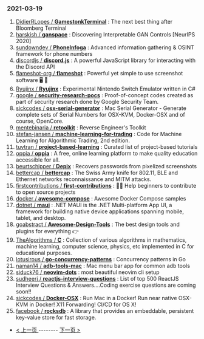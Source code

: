 ### 2021-03-19 
1. [
        DidierRLopes /
**GamestonkTerminal**](https://github.com/DidierRLopes/GamestonkTerminal) : The next best thing after Bloomberg Terminal
1. [
        harskish /
**ganspace**](https://github.com/harskish/ganspace) : Discovering Interpretable GAN Controls [NeurIPS 2020]
1. [
        sundowndev /
**PhoneInfoga**](https://github.com/sundowndev/PhoneInfoga) : Advanced information gathering & OSINT framework for phone numbers
1. [
        discordjs /
**discord.js**](https://github.com/discordjs/discord.js) : A powerful JavaScript library for interacting with the Discord API
1. [
        flameshot-org /
**flameshot**](https://github.com/flameshot-org/flameshot) : Powerful yet simple to use screenshot software 🖥️ 📸
1. [
        Ryujinx /
**Ryujinx**](https://github.com/Ryujinx/Ryujinx) : Experimental Nintendo Switch Emulator written in C#
1. [
        google /
**security-research-pocs**](https://github.com/google/security-research-pocs) : Proof-of-concept codes created as part of security research done by Google Security Team.
1. [
        sickcodes /
**osx-serial-generator**](https://github.com/sickcodes/osx-serial-generator) : Mac Serial Generator - Generate complete sets of Serial Numbers for OSX-KVM, Docker-OSX and of course, OpenCore.
1. [
        mentebinaria /
**retoolkit**](https://github.com/mentebinaria/retoolkit) : Reverse Engineer's Toolkit
1. [
        stefan-jansen /
**machine-learning-for-trading**](https://github.com/stefan-jansen/machine-learning-for-trading) : Code for Machine Learning for Algorithmic Trading, 2nd edition.
1. [
        tuvtran /
**project-based-learning**](https://github.com/tuvtran/project-based-learning) : Curated list of project-based tutorials
1. [
        oppia /
**oppia**](https://github.com/oppia/oppia) : A free, online learning platform to make quality education accessible for all.
1. [
        beurtschipper /
**Depix**](https://github.com/beurtschipper/Depix) : Recovers passwords from pixelized screenshots
1. [
        bettercap /
**bettercap**](https://github.com/bettercap/bettercap) : The Swiss Army knife for 802.11, BLE and Ethernet networks reconnaissance and MITM attacks.
1. [
        firstcontributions /
**first-contributions**](https://github.com/firstcontributions/first-contributions) : 🚀✨ Help beginners to contribute to open source projects
1. [
        docker /
**awesome-compose**](https://github.com/docker/awesome-compose) : Awesome Docker Compose samples
1. [
        dotnet /
**maui**](https://github.com/dotnet/maui) : .NET MAUI is the .NET Multi-platform App UI, a framework for building native device applications spanning mobile, tablet, and desktop.
1. [
        goabstract /
**Awesome-Design-Tools**](https://github.com/goabstract/Awesome-Design-Tools) : The best design tools and plugins for everything 👉
1. [
        TheAlgorithms /
**C**](https://github.com/TheAlgorithms/C) : Collection of various algorithms in mathematics, machine learning, computer science, physics, etc implemented in C for educational purposes.
1. [
        lotusirous /
**go-concurrency-patterns**](https://github.com/lotusirous/go-concurrency-patterns) : Concurrency patterns in Go
1. [
        naman14 /
**adb-tools-mac**](https://github.com/naman14/adb-tools-mac) : Mac menu bar app for common adb tools
1. [
        siduck76 /
**neovim-dots**](https://github.com/siduck76/neovim-dots) : most beautiful neovim cli setup
1. [
        sudheerj /
**reactjs-interview-questions**](https://github.com/sudheerj/reactjs-interview-questions) : List of top 500 ReactJS Interview Questions & Answers....Coding exercise questions are coming soon!!
1. [
        sickcodes /
**Docker-OSX**](https://github.com/sickcodes/Docker-OSX) : Run Mac in a Docker! Run near native OSX-KVM in Docker! X11 Forwarding! CI/CD for OS X!
1. [
        facebook /
**rocksdb**](https://github.com/facebook/rocksdb) : A library that provides an embeddable, persistent key-value store for fast storage. 

- [ < 上一页 ](https://github.com/able8/github-trending-daily-record/blob/master/2021-03-18.md) -------- [ 下一页 > ](https://github.com/able8/github-trending-daily-record/blob/master/2021-03-20.md)